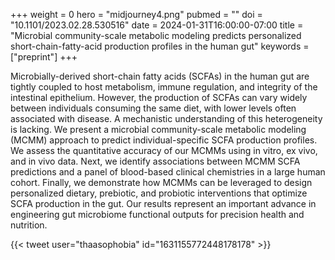 +++
weight = 0
hero = "midjourney4.png"
pubmed = ""
doi = "10.1101/2023.02.28.530516"
date = 2024-01-31T16:00:00-07:00
title = "Microbial community-scale metabolic modeling predicts personalized short-chain-fatty-acid production profiles in the human gut"
keywords = ["preprint"]
+++

Microbially-derived short-chain fatty acids (SCFAs) in the human gut are tightly coupled
to host metabolism, immune regulation, and integrity of the intestinal epithelium.
However, the production of SCFAs can vary widely between individuals consuming the same
diet, with lower levels often associated with disease. A mechanistic understanding of
this heterogeneity is lacking. We present a microbial community-scale metabolic modeling
(MCMM) approach to predict individual-specific SCFA production profiles. We assess the
quantitative accuracy of our MCMMs using in vitro, ex vivo, and in vivo data. Next, we
identify associations between MCMM SCFA predictions and a panel of blood-based clinical
chemistries in a large human cohort. Finally, we demonstrate how MCMMs can be leveraged
to design personalized dietary, prebiotic, and probiotic interventions that optimize
SCFA production in the gut. Our results represent an important advance in engineering
gut microbiome functional outputs for precision health and nutrition.

{{< tweet user="thaasophobia" id="1631155772448178178" >}}
